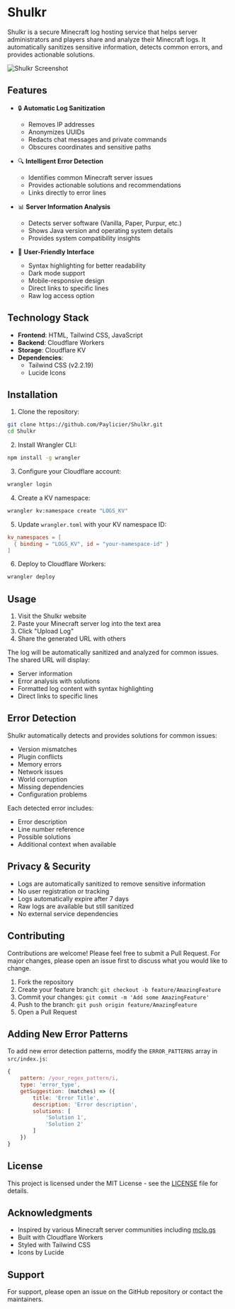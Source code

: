 # Shulkr

Shulkr is a secure Minecraft log hosting service that helps server administrators and players share and analyze their Minecraft logs. It automatically sanitizes sensitive information, detects common errors, and provides actionable solutions.

![Shulkr Screenshot](https://github.com/user-attachments/assets/903cc578-6bbb-4053-8bb6-640e13f381df)


## Features

- 🔒 **Automatic Log Sanitization**
  - Removes IP addresses
  - Anonymizes UUIDs
  - Redacts chat messages and private commands
  - Obscures coordinates and sensitive paths

- 🔍 **Intelligent Error Detection**
  - Identifies common Minecraft server issues
  - Provides actionable solutions and recommendations
  - Links directly to error lines

- 📊 **Server Information Analysis**
  - Detects server software (Vanilla, Paper, Purpur, etc.)
  - Shows Java version and operating system details
  - Provides system compatibility insights

- 🎨 **User-Friendly Interface**
  - Syntax highlighting for better readability
  - Dark mode support
  - Mobile-responsive design
  - Direct links to specific lines
  - Raw log access option

## Technology Stack

- **Frontend**: HTML, Tailwind CSS, JavaScript
- **Backend**: Cloudflare Workers
- **Storage**: Cloudflare KV
- **Dependencies**:
  - Tailwind CSS (v2.2.19)
  - Lucide Icons

## Installation

1. Clone the repository:
```bash
git clone https://github.com/Paylicier/Shulkr.git
cd Shulkr
```

2. Install Wrangler CLI:
```bash
npm install -g wrangler
```

3. Configure your Cloudflare account:
```bash
wrangler login
```

4. Create a KV namespace:
```bash
wrangler kv:namespace create "LOGS_KV"
```

5. Update `wrangler.toml` with your KV namespace ID:
```toml
kv_namespaces = [
  { binding = "LOGS_KV", id = "your-namespace-id" }
]
```

6. Deploy to Cloudflare Workers:
```bash
wrangler deploy
```

## Usage

1. Visit the Shulkr website
2. Paste your Minecraft server log into the text area
3. Click "Upload Log"
4. Share the generated URL with others

The log will be automatically sanitized and analyzed for common issues. The shared URL will display:
- Server information
- Error analysis with solutions
- Formatted log content with syntax highlighting
- Direct links to specific lines

## Error Detection

Shulkr automatically detects and provides solutions for common issues:

- Version mismatches
- Plugin conflicts
- Memory errors
- Network issues
- World corruption
- Missing dependencies
- Configuration problems

Each detected error includes:
- Error description
- Line number reference
- Possible solutions
- Additional context when available

## Privacy & Security

- Logs are automatically sanitized to remove sensitive information
- No user registration or tracking
- Logs automatically expire after 7 days
- Raw logs are available but still sanitized
- No external service dependencies

## Contributing

Contributions are welcome! Please feel free to submit a Pull Request. For major changes, please open an issue first to discuss what you would like to change.

1. Fork the repository
2. Create your feature branch: `git checkout -b feature/AmazingFeature`
3. Commit your changes: `git commit -m 'Add some AmazingFeature'`
4. Push to the branch: `git push origin feature/AmazingFeature`
5. Open a Pull Request

## Adding New Error Patterns

To add new error detection patterns, modify the `ERROR_PATTERNS` array in `src/index.js`:

```javascript
{
    pattern: /your_regex_pattern/i,
    type: 'error_type',
    getSuggestion: (matches) => ({
        title: 'Error Title',
        description: 'Error description',
        solutions: [
            'Solution 1',
            'Solution 2'
        ]
    })
}
```

## License

This project is licensed under the MIT License - see the [LICENSE](LICENSE) file for details.

## Acknowledgments

- Inspired by various Minecraft server communities including [mclo.gs](https://mclo.gs)
- Built with Cloudflare Workers
- Styled with Tailwind CSS
- Icons by Lucide

## Support

For support, please open an issue on the GitHub repository or contact the maintainers.

